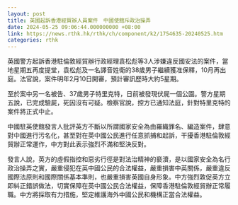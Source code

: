 ```yaml
---
layout: post
title: 英國起訴香港經貿辦人員案件　中國使館斥政治操弄
date: 2024-05-25 09:06:44.000000000 +08:00
link: https://news.rthk.hk/rthk/ch/component/k2/1754635-20240525.htm
categories: rthk
---
```


英國警方起訴香港駐倫敦經貿辦行政經理袁松彪等3人涉嫌違反國安法的案件，當地星期五再度提堂，袁松彪及一名譯音姓衛的38歲男子繼續獲准保釋，10月再出庭。法官說，案件明年2月10日開審，預計審訊歷時大約5星期。

至於案中另一名被告、37歲男子特里克特，日前被發現伏屍一個公園。警方星期五說，已完成驗屍，死因沒有可疑。檢察官說，控方已通知法庭，針對特里克特的案件將正式中止。

中國駐英使館發言人批評英方不斷以所謂國家安全為由羅織罪名、編造案件，肆意對中國進行污名化，甚至對在英中國公民進行任意抓捕和起訴，干擾香港駐倫敦經貿辦正常運作，中方對此表示強烈不滿和堅決反對。

發言人說，英方的虛假指控和惡劣行徑是對法治精神的褻瀆，是以國家安全為名行政治操弄之實，嚴重侵犯在英中國公民的合法權益，嚴重損害中英關係，嚴重違反國際法原則和國際關係基本準則，也嚴重損害英國自身形象。中方強烈敦促英方立即糾正錯誤做法，切實保障在英中國公民合法權益，保障香港駐倫敦經貿辦正常履職。中方將採取有力措施，堅定維護海外中國公民和機構正當合法權益。
